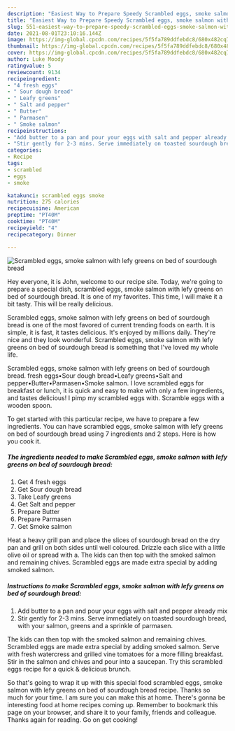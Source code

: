 ```yaml
---
description: "Easiest Way to Prepare Speedy Scrambled eggs, smoke salmon with lefy greens on bed of sourdough bread"
title: "Easiest Way to Prepare Speedy Scrambled eggs, smoke salmon with lefy greens on bed of sourdough bread"
slug: 551-easiest-way-to-prepare-speedy-scrambled-eggs-smoke-salmon-with-lefy-greens-on-bed-of-sourdough-bread
date: 2021-08-01T23:10:16.144Z
image: https://img-global.cpcdn.com/recipes/5f5fa789ddfebdc8/680x482cq70/scrambled-eggs-smoke-salmon-with-lefy-greens-on-bed-of-sourdough-bread-recipe-main-photo.jpg
thumbnail: https://img-global.cpcdn.com/recipes/5f5fa789ddfebdc8/680x482cq70/scrambled-eggs-smoke-salmon-with-lefy-greens-on-bed-of-sourdough-bread-recipe-main-photo.jpg
cover: https://img-global.cpcdn.com/recipes/5f5fa789ddfebdc8/680x482cq70/scrambled-eggs-smoke-salmon-with-lefy-greens-on-bed-of-sourdough-bread-recipe-main-photo.jpg
author: Luke Moody
ratingvalue: 5
reviewcount: 9134
recipeingredient:
- "4 fresh eggs"
- " Sour dough bread"
- " Leafy greens"
- " Salt and pepper"
- " Butter"
- " Parmasen"
- " Smoke salmon"
recipeinstructions:
- "Add butter to a pan and pour your eggs with salt and pepper already mix"
- "Stir gently for 2-3 mins. Serve immediately on toasted sourdough bread, with your salmon, greens and a sprinkle of parmasen."
categories:
- Recipe
tags:
- scrambled
- eggs
- smoke

katakunci: scrambled eggs smoke 
nutrition: 275 calories
recipecuisine: American
preptime: "PT40M"
cooktime: "PT40M"
recipeyield: "4"
recipecategory: Dinner

---
```



![Scrambled eggs, smoke salmon with lefy greens on bed of sourdough bread](https://img-global.cpcdn.com/recipes/5f5fa789ddfebdc8/680x482cq70/scrambled-eggs-smoke-salmon-with-lefy-greens-on-bed-of-sourdough-bread-recipe-main-photo.jpg)

Hey everyone, it is John, welcome to our recipe site. Today, we're going to prepare a special dish, scrambled eggs, smoke salmon with lefy greens on bed of sourdough bread. It is one of my favorites. This time, I will make it a bit tasty. This will be really delicious.

Scrambled eggs, smoke salmon with lefy greens on bed of sourdough bread is one of the most favored of current trending foods on earth. It is simple, it is fast, it tastes delicious. It's enjoyed by millions daily. They're nice and they look wonderful. Scrambled eggs, smoke salmon with lefy greens on bed of sourdough bread is something that I've loved my whole life.

Scrambled eggs, smoke salmon with lefy greens on bed of sourdough bread. fresh eggs•Sour dough bread•Leafy greens•Salt and pepper•Butter•Parmasen•Smoke salmon. I love scrambled eggs for breakfast or lunch, it is quick and easy to make with only a few ingredients, and tastes delicious! I pimp my scrambled eggs with. Scramble eggs with a wooden spoon.


To get started with this particular recipe, we have to prepare a few ingredients. You can have scrambled eggs, smoke salmon with lefy greens on bed of sourdough bread using 7 ingredients and 2 steps. Here is how you cook it.

<!--inarticleads1-->

##### The ingredients needed to make Scrambled eggs, smoke salmon with lefy greens on bed of sourdough bread:

1. Get 4 fresh eggs
1. Get  Sour dough bread
1. Take  Leafy greens
1. Get  Salt and pepper
1. Prepare  Butter
1. Prepare  Parmasen
1. Get  Smoke salmon


Heat a heavy grill pan and place the slices of sourdough bread on the dry pan and grill on both sides until well coloured. Drizzle each slice with a little olive oil or spread with a. The kids can then top with the smoked salmon and remaining chives. Scrambled eggs are made extra special by adding smoked salmon. 

<!--inarticleads2-->

##### Instructions to make Scrambled eggs, smoke salmon with lefy greens on bed of sourdough bread:

1. Add butter to a pan and pour your eggs with salt and pepper already mix
1. Stir gently for 2-3 mins. Serve immediately on toasted sourdough bread, with your salmon, greens and a sprinkle of parmasen.


The kids can then top with the smoked salmon and remaining chives. Scrambled eggs are made extra special by adding smoked salmon. Serve with fresh watercress and grilled vine tomatoes for a more filling breakfast. Stir in the salmon and chives and pour into a saucepan. Try this scrambled eggs recipe for a quick &amp; delicious brunch. 

So that's going to wrap it up with this special food scrambled eggs, smoke salmon with lefy greens on bed of sourdough bread recipe. Thanks so much for your time. I am sure you can make this at home. There's gonna be interesting food at home recipes coming up. Remember to bookmark this page on your browser, and share it to your family, friends and colleague. Thanks again for reading. Go on get cooking!

